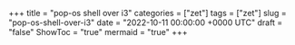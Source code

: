 +++
title = "pop-os shell over i3"
categories = ["zet"]
tags = ["zet"]
slug = "pop-os-shell-over-i3"
date = "2022-10-11 00:00:00 +0000 UTC"
draft = "false"
ShowToc = "true"
mermaid = "true"
+++

